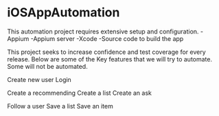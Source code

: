 # iOSAppAutomation
This automation project requires extensive setup and configuration.
  -Appium
  -Appium server
  -Xcode
  -Source code to build the app

This project seeks to increase confidence and test coverage for every release.
Below are some of the Key features that we will try to automate. Some will not be automated.

Create new user
Login

Create a recommending
Create a list
Create an ask

Follow a user
Save a list
Save an item

